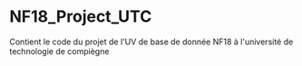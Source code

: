 # NF18_Project_UTC
Contient le code du projet de l'UV de base de donnée NF18 à l'université de technologie de compiègne
